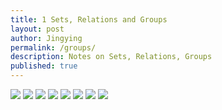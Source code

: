 ```yaml
---
title: 1 Sets, Relations and Groups
layout: post
author: Jingying
permalink: /groups/
description: Notes on Sets, Relations, Groups
published: true
---
```

![][image-1]
![][image-2]
![][image-3]
![][image-4]
![][image-5]
![][image-6]
![][image-7]
![][image-8]

[image-1]:	assets/images/settheory%20copia.jpeg
[image-2]:	assets/images/functions%20copia.jpeg
[image-3]:	assets/images/relations%20copia.jpeg
[image-4]:	assets/images/binaryoperations%20copia.jpeg
[image-5]:	assets/images/groupscayleydihedral%20copia.jpeg
[image-6]:	assets/images/symmetriccyclic%20copia.jpeg
[image-7]:	assets/images/cosetshomomorphisms%20copia.jpeg
[image-8]:	assets/images/lagrangeisomorphism%20copia.jpeg